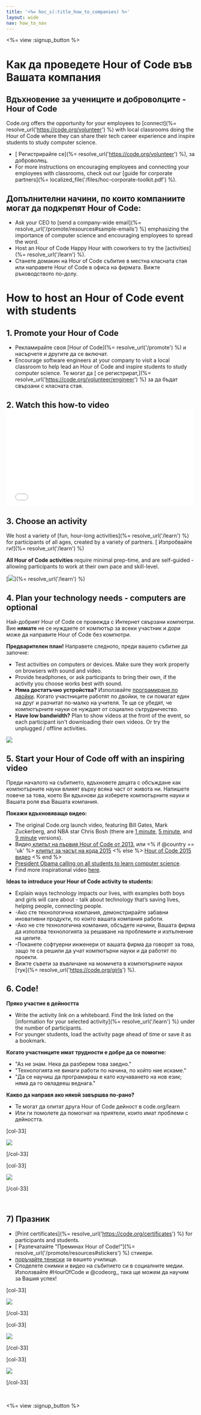 ```yaml
---
title: '<%= hoc_s(:title_how_to_companies) %>'
layout: wide
nav: how_to_nav
---
```

<%= view :signup_button %>

# Как да проведете Hour of Code във Вашата компания

## Вдъхновение за учениците и доброволците -Hour of Code

Code.org offers the opportunity for your employees to [connect](%= resolve_url('https://code.org/volunteer') %) with local classrooms doing the Hour of Code where they can share their tech career experience and inspire students to study computer science.

- [ Регистрирайте се](%= resolve_url('https://code.org/volunteer') %), за доброволец.
- For more instructions on encouraging employees and connecting your employees with classrooms, check out our [guide for corporate partners](%= localized_file('/files/hoc-corporate-toolkit.pdf') %).

## Допълнителни начини, по които компаниите могат да подкрепят Hour of Code:

- Ask your CEO to [send a company-wide email](%= resolve_url('/promote/resources#sample-emails') %) emphasizing the importance of computer science and encouraging employees to spread the word. 
- Host an Hour of Code Happy Hour with coworkers to try the [activities](%= resolve_url('/learn') %).
- Станете домакин на Hour of Code събитие в местна класната стая или направете Hour of Code в офиса на фирмата. Вижте ръководството по-долу.

# How to host an Hour of Code event with students

## 1. Promote your Hour of Code

- Рекламирайте своя [Hour of Code](%= resolve_url('/promote') %) и насърчете и другите да се включат.
- Encourage software engineers at your company to visit a local classroom to help lead an Hour of Code and inspire students to study computer science. Те могат да [ се регистрират,](%= resolve_url('https://code.org/volunteer/engineer') %) за да бъдат свързани с класната стая.

## 2. Watch this how-to video <iframe width="500" height="255" src="//www.youtube.com/embed/SrnvvWDm73k" frameborder="0" allowfullscreen mark="crwd-mark"></iframe> 

## 3. Choose an activity

We host a variety of [fun, hour-long activities](%= resolve_url('/learn') %) for participants of all ages, created by a variety of partners. [ Изпробвайте ги!](%= resolve_url('/learn') %)

**All Hour of Code activities** require minimal prep-time, and are self-guided - allowing participants to work at their own pace and skill-level.

[![](/images/fit-700/tutorials.png)](%= resolve_url('/learn') %)

## 4. Plan your technology needs - computers are optional

Най-добрият Hour of Code се провежда с Интернет свързани компютри. Вие **нямате** не се нуждаете от компютър за всеки участник и дори може да направите Hour of Code без компютри.

**Предварителен план!** Направете следното, преди вашето събитие да започне:

- Test activities on computers or devices. Make sure they work properly on browsers with sound and video.
- Provide headphones, or ask participants to bring their own, if the activity you choose works best with sound.
- **Няма достатъчно устройства?** Използвайте [ програмиране по двойки](https://www.youtube.com/watch?v=vgkahOzFH2Q). Когато участниците работят по двойки, те си помагат един на друг и разчитат по-малко на учителя. Те ще се убедят, че компютърните науки се нуждаят от социално сътрудничество.
- **Have low bandwidth?** Plan to show videos at the front of the event, so each participant isn't downloading their own videos. Or try the unplugged / offline activities.

<img src="/images/fit-350/group_ipad.jpg" />

## 5. Start your Hour of Code off with an inspiring video

Преди началото на събитието, вдъхновете децата с обсъждане как компютърните науки влияят върху всяка част от живота ни. Напишете повече за това, което Ви вдъхнови да изберете компютърните науки и Вашата роля във Вашата компания.

**Покажи вдъхновяващо видео:**

- The original Code.org launch video, featuring Bill Gates, Mark Zuckerberg, and NBA star Chris Bosh (there are [1 minute](https://www.youtube.com/watch?v=qYZF6oIZtfc), [5 minute](https://www.youtube.com/watch?v=nKIu9yen5nc), and [9 minute](https://www.youtube.com/watch?v=dU1xS07N-FA) versions).
- Видео[ клипът на първия Hour of Code от 2013](https://www.youtube.com/watch?v=FC5FbmsH4fw), или <% if @country == 'uk' %> [ клипът за часът на кода 2015](https://www.youtube.com/watch?v=7L97YMYqLHc) <% else %> [ Hour of Code 2015 видео](https://www.youtube.com/watch?v=7L97YMYqLHc) <% end %>
- [President Obama calling on all students to learn computer science](https://www.youtube.com/watch?v=6XvmhE1J9PY).
- Find more inspirational video [here](https://www.youtube.com/playlist?list=PLzdnOPI1iJNfpD8i4Sx7U0y2MccnrNZuP).

**Ideas to introduce your Hour of Code activity to students:**

- Explain ways technology impacts our lives, with examples both boys and girls will care about - talk about technology that’s saving lives, helping people, connecting people. 
- -Ако сте технологична компания, демонстрирайте забавни иновативни продукти, по които вашата компания работи.
- -Ако не сте технологична компания, обсъдете начини, Вашата фирма да използва технологията за решаване на проблемите и изпълнение на целите.
- -Поканете софтуерни инженери от вашата фирма да говорят за това, защо те са решили да учат компютърни науки и да работят по проекти.
- Вижте съвети за въвличане на момичета в компютърните науки [тук](%= resolve_url('https://code.org/girls') %).

## 6. Code!

**Пряко участие в дейността**

- Write the activity link on a whiteboard. Find the link listed on the [information for your selected activity](%= resolve_url('/learn') %) under the number of participants.
- For younger students, load the activity page ahead of time or save it as a bookmark.

**Когато участниците имат трудности е добре да се помогне:**

- "Аз не знам. Нека да разберем това заедно."
- "Технологията не винаги работи по начина, по който ние искаме."
- "Да се научиш да програмираш е като изучаването на нов език; няма да го овладееш веднага."

**Какво да направя ако някой завършва по-рано?**

- Те могат да опитат друга Hour of Code дейност в code.org/learn
- Или ги помолете да помогнат на приятели, които имат проблеми с дейността.

[col-33]

![](/images/fit-250/highschoolgirls.jpeg)

[/col-33]

[col-33]

![](/images/fit-300/group_ar.jpg)

[/col-33]

<p style="clear:both">&nbsp;</p>

## 7) Празник

- [Print certificates](%= resolve_url('https://code.org/certificates') %) for participants and students.
- [ Разпечатайте "Преминах Hour of Code!"](%= resolve_url('/promote/resources#stickers') %) стикери.
- [ поръчайте тениски](http://blog.code.org/post/132608499493/hour-of-code-shirts-and-more) за вашето училище.
- Споделете снимки и видео на събитието си в социалните медии. Използвайте #HourOfCode и @codeorg,, така ще можем да научим за Вашия успех!

[col-33]

![](/images/fit-250/celebrate2.jpeg)

[/col-33]

[col-33]

![](/images/fit-260/highlight-certificates.jpg)

[/col-33]

[col-33]

![](/images/fit-300/boy-certificate.jpg)

[/col-33]

<p style="clear:both">&nbsp;</p>

<%= view :signup_button %>